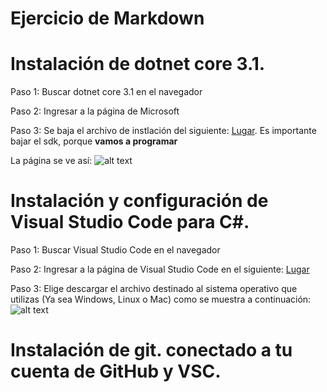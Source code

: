 
# Ejercicio de Markdown

# Instalación de dotnet core 3.1.
Paso 1: Buscar dotnet core 3.1 en el navegador

Paso 2: Ingresar a la página de Microsoft

Paso 3: Se baja el archivo de instlación del siguiente:
[Lugar](https://dotnet.microsoft.com/download/dotnet-core/3.0).
Es importante bajar el sdk, porque **vamos a programar**

La página se ve así:
![alt text](https://i.paste.pics/6a030c7cdf45aa45be93426647db7c04.png "Netcore")





# Instalación y configuración de Visual Studio Code para C#.
Paso 1: Buscar Visual Studio Code en el navegador 

Paso 2: Ingresar a la página de Visual Studio Code en el siguiente: [Lugar](
https://code.visualstudio.com/download=)

Paso 3: Elige descargar el archivo destinado al sistema operativo que utilizas (Ya sea Windows, Linux o Mac) como se muestra a continuación:
![alt text](https://i.paste.pics/c4ee277ab4b2deb59fcfa8ec8e5dae7f.png "Visual Studio")



# Instalación de git. conectado a tu cuenta de GitHub y VSC.
